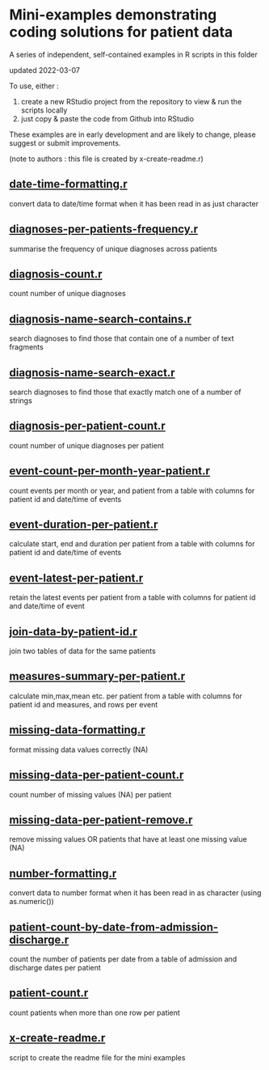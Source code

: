 # Mini-examples demonstrating coding solutions for patient data

A series of independent, self-contained examples in R scripts in this folder

updated 2022-03-07

To use, either :
1. create a new RStudio project from the repository to view & run the scripts locally 
2. just copy & paste the code from Github into RStudio

These examples are in early development and are likely to change, please suggest or submit improvements.

(note to authors : this file is created by x-create-readme.r)



## [date-time-formatting.r](https://github.com/uclh-criu/learning-datascience/blob/master/examples-mini/date-time-formatting.r)

 convert data to date/time format when it has been read in as just character


## [diagnoses-per-patients-frequency.r](https://github.com/uclh-criu/learning-datascience/blob/master/examples-mini/diagnoses-per-patients-frequency.r)

 summarise the frequency of unique diagnoses across patients


## [diagnosis-count.r](https://github.com/uclh-criu/learning-datascience/blob/master/examples-mini/diagnosis-count.r)

 count number of unique diagnoses


## [diagnosis-name-search-contains.r](https://github.com/uclh-criu/learning-datascience/blob/master/examples-mini/diagnosis-name-search-contains.r)

 search diagnoses to find those that contain one of a number of text fragments


## [diagnosis-name-search-exact.r](https://github.com/uclh-criu/learning-datascience/blob/master/examples-mini/diagnosis-name-search-exact.r)

 search diagnoses to find those that exactly match one of a number of strings 


## [diagnosis-per-patient-count.r](https://github.com/uclh-criu/learning-datascience/blob/master/examples-mini/diagnosis-per-patient-count.r)

 count number of unique diagnoses per patient


## [event-count-per-month-year-patient.r](https://github.com/uclh-criu/learning-datascience/blob/master/examples-mini/event-count-per-month-year-patient.r)

 count events per month or year, and patient from a table with columns for patient id and date/time of events


## [event-duration-per-patient.r](https://github.com/uclh-criu/learning-datascience/blob/master/examples-mini/event-duration-per-patient.r)

 calculate start, end and duration per patient from a table with columns for patient id and date/time of events


## [event-latest-per-patient.r](https://github.com/uclh-criu/learning-datascience/blob/master/examples-mini/event-latest-per-patient.r)

 retain the latest events per patient from a table with columns for patient id and date/time of event


## [join-data-by-patient-id.r](https://github.com/uclh-criu/learning-datascience/blob/master/examples-mini/join-data-by-patient-id.r)

 join two tables of data for the same patients


## [measures-summary-per-patient.r](https://github.com/uclh-criu/learning-datascience/blob/master/examples-mini/measures-summary-per-patient.r)

 calculate min,max,mean etc. per patient from a table with columns for patient id and measures, and rows per event


## [missing-data-formatting.r](https://github.com/uclh-criu/learning-datascience/blob/master/examples-mini/missing-data-formatting.r)

 format missing data values correctly (NA)


## [missing-data-per-patient-count.r](https://github.com/uclh-criu/learning-datascience/blob/master/examples-mini/missing-data-per-patient-count.r)

 count number of missing values (NA) per patient


## [missing-data-per-patient-remove.r](https://github.com/uclh-criu/learning-datascience/blob/master/examples-mini/missing-data-per-patient-remove.r)

 remove missing values OR patients that have at least one missing value (NA)


## [number-formatting.r](https://github.com/uclh-criu/learning-datascience/blob/master/examples-mini/number-formatting.r)

 convert data to number format when it has been read in as character (using as.numeric())


## [patient-count-by-date-from-admission-discharge.r](https://github.com/uclh-criu/learning-datascience/blob/master/examples-mini/patient-count-by-date-from-admission-discharge.r)

 count the number of patients per date from a table of admission and discharge dates per patient


## [patient-count.r](https://github.com/uclh-criu/learning-datascience/blob/master/examples-mini/patient-count.r)

 count patients when more than one row per patient 


## [x-create-readme.r](https://github.com/uclh-criu/learning-datascience/blob/master/examples-mini/x-create-readme.r)

 script to create the readme file for the mini examples
